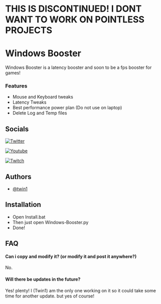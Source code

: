 # THIS IS DISCONTINUED! I DONT WANT TO WORK ON POINTLESS PROJECTS 
# Windows Booster 

Windows Booster is a latency booster and soon to be a fps booster for games!

### Features
- Mouse and Keyboard tweaks
- Latency Tweaks
- Best performance power plan (Do not use on laptop)
- Delete Log and Temp files

## Socials

[![Twitter](https://img.shields.io/twitter/follow/twin1dev?style=social)](https://twitter.com/twin1dev)

[![Youtube](https://img.shields.io/youtube/channel/subscribers/UC8sXhy8Zgz0jvhDW0oCm_Rw?style=social)](https://youtube.com/c/Twin1)

[![Twitch](https://img.shields.io/twitch/status/twin1__?style=social)](https://twitch.tv/twin1__)


## Authors


- [@twin1](https://www.github.com/twin1yt)


## Installation


- Open Install.bat
- Then just open Windows-Booster.py
- Done!

    
## FAQ

#### Can i copy and modify it? (or modify it and post it anywhere?)

No. 


#### Will there be updates in the future?

Yes! plenty! I (Twin1) am the only one working on it so it could take some time for another update. but yes of course!

